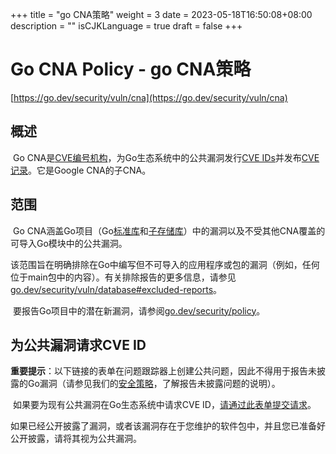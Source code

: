 +++
title = "go CNA策略"
weight = 3
date = 2023-05-18T16:50:08+08:00
description = ""
isCJKLanguage = true
draft = false
+++
# Go CNA Policy - go CNA策略

[https://go.dev/security/vuln/cna](https://go.dev/security/vuln/cna)

## 概述

​	Go CNA是[CVE编号机构](https://www.cve.org/ProgramOrganization/CNAs)，为Go生态系统中的公共漏洞发行[CVE IDs](https://www.cve.org/ResourcesSupport/Glossary?activeTerm=glossaryCVEID)并发布[CVE记录](https://www.cve.org/ResourcesSupport/Glossary?activeTerm=glossaryRecord)。它是Google CNA的子CNA。

## 范围

​	Go CNA涵盖Go项目（Go[标准库](https://go.dev/pkg)和[子存储库](https://pkg.go.dev/golang.org/x)）中的漏洞以及不受其他CNA覆盖的可导入Go模块中的公共漏洞。

​	该范围旨在明确排除在Go中编写但不可导入的应用程序或包的漏洞（例如，任何位于main包中的内容）。有关排除报告的更多信息，请参见[go.dev/security/vuln/database#excluded-reports](https://go.dev/security/vuln/database#excluded-reports)。

​	要报告Go项目中的潜在新漏洞，请参阅[go.dev/security/policy](https://go.dev/security/policy)。

## 为公共漏洞请求CVE ID

​	**重要提示**：以下链接的表单在问题跟踪器上创建公共问题，因此不得用于报告未披露的Go漏洞（请参见我们的[安全策略](../GoSecurityPolicy)，了解报告未披露问题的说明）。

​	如果要为现有公共漏洞在Go生态系统中请求CVE ID，[请通过此表单提交请求](https://go.dev/s/vulndb-report-new)。

​	如果已经公开披露了漏洞，或者该漏洞存在于您维护的软件包中，并且您已准备好公开披露，请将其视为公共漏洞。